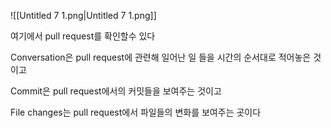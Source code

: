   

![[Untitled 7 1.png|Untitled 7 1.png]]

여기에서 pull request를 확인할수 있다

Conversation은 pull request에 관련해 일어난 일 들을 시간의 순서대로 적어놓은 것이고

Commit은 pull request에서의 커밋들을 보여주는 것이고

File changes는 pull request에서 파일들의 변화를 보여주는 곳이다